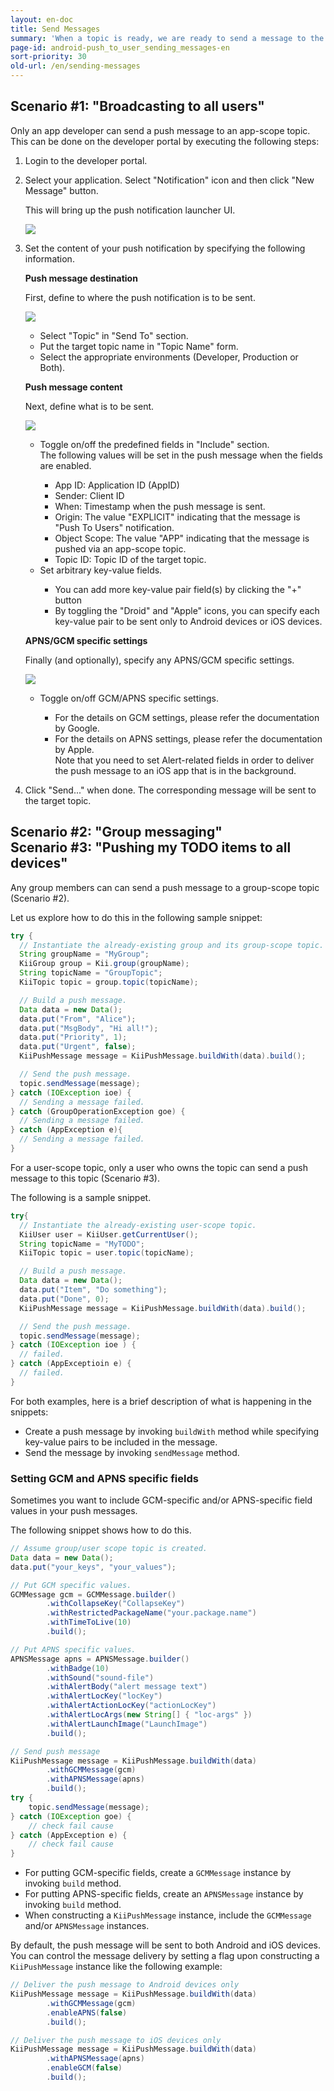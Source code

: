 ```yaml
---
layout: en-doc
title: Send Messages
summary: 'When a topic is ready, we are ready to send a message to the topic.  The message sent to the topic will be pushed to the topic subscribers.<BR />Let us see how we can send a push message on each of our sample scenarios.'
page-id: android-push_to_user_sending_messages-en
sort-priority: 30
old-url: /en/sending-messages
---
```


## Scenario #1: "Broadcasting to all users"

Only an app developer can send a push message to an app-scope topic.  This can be done on the developer portal by executing the following steps:

1. Login to the developer portal.
2. Select your application.  Select "Notification" icon and then click "New Message" button.

   This will bring up the push notification launcher UI.

   ![](01.png)

3. Set the content of your push notification by specifying the following information.

    **Push message destination**

    First, define to where the push notification is to be sent.

    ![](02.png)

    <UL>
        <LI>Select "Topic" in "Send To" section.</LI>
        <LI>Put the target topic name in "Topic Name" form.</LI>
        <LI>Select the appropriate environments (Developer, Production or Both).</LI>
    </UL>
 
    **Push message content**

    Next, define what is to be sent.

    ![](03.png)

    <UL>
        <LI>Toggle on/off the predefined fields in "Include" section.<BR />The following values will be set in the push message when the fields are enabled.</LI>
        <UL>
            <LI>App ID: Application ID (AppID) </LI>
            <LI>Sender: Client ID</LI>
            <LI>When: Timestamp when the push message is sent.</LI>
            <LI>Origin: The value "EXPLICIT" indicating that the message is "Push To Users" notification.</LI>
            <LI>Object Scope: The value "APP" indicating that the message is pushed via an app-scope topic.</LI>
            <LI>Topic ID: Topic ID of the target topic.</LI>
        </UL>
        <LI>Set arbitrary key-value fields.</LI>
        <UL>
            <LI>You can add more key-value pair field(s) by clicking the "+" button</LI>
            <LI>By toggling the "Droid" and "Apple" icons, you can specify each key-value pair to be sent only to Android devices or iOS devices.</LI>
        </UL>

    </UL>

    **APNS/GCM specific settings**

    Finally (and optionally), specify any APNS/GCM specific settings.

    ![](04.png)

    <UL>
        <LI>Toggle on/off GCM/APNS specific settings.</LI>
        <UL>
            <LI>For the details on GCM settings, please refer the documentation by Google.</LI>
            <LI>For the details on APNS settings, please refer the documentation by Apple.<BR />Note that you need to set Alert-related fields in order to deliver the push message to an iOS app that is in the background.</LI>
        </UL>
    </UL>

4. Click "Send..." when done.  The corresponding message will be sent to the target topic.

## Scenario #2: "Group messaging" <BR />Scenario #3: "Pushing my TODO items to all devices"

Any group members can can send a push message to a group-scope topic (Scenario #2).

Let us explore how to do this in the following sample snippet:

```java
try {
  // Instantiate the already-existing group and its group-scope topic.
  String groupName = "MyGroup";
  KiiGroup group = Kii.group(groupName);
  String topicName = "GroupTopic";
  KiiTopic topic = group.topic(topicName);

  // Build a push message.
  Data data = new Data();
  data.put("From", "Alice");
  data.put("MsgBody", "Hi all!");
  data.put("Priority", 1);
  data.put("Urgent", false);
  KiiPushMessage message = KiiPushMessage.buildWith(data).build();

  // Send the push message.
  topic.sendMessage(message);
} catch (IOException ioe) {
  // Sending a message failed.
} catch (GroupOperationException goe) {
  // Sending a message failed.
} catch (AppException e){
  // Sending a message failed.
}
```

For a user-scope topic, only a user who owns the topic can send a push message to this topic (Scenario #3).

The following is a sample snippet.

```java
try{
  // Instantiate the already-existing user-scope topic.
  KiiUser user = KiiUser.getCurrentUser();
  String topicName = "MyTODO";
  KiiTopic topic = user.topic(topicName);

  // Build a push message.
  Data data = new Data();
  data.put("Item", "Do something");
  data.put("Done", 0);
  KiiPushMessage message = KiiPushMessage.buildWith(data).build();

  // Send the push message.
  topic.sendMessage(message);
} catch (IOException ioe ) {
  // failed.
} catch (AppExceptioin e) {
  // failed.
}
```

For both examples, here is a brief description of what is happening in the snippets:

* Create a push message by invoking `buildWith` method while specifying key-value pairs to be included in the message.
* Send the message by invoking `sendMessage` method.


### Setting GCM and APNS specific fields

Sometimes you want to include GCM-specific and/or APNS-specific field values in your push messages.

The following snippet shows how to do this.

```java
// Assume group/user scope topic is created.
Data data = new Data();
data.put("your_keys", "your_values");

// Put GCM specific values.
GCMMessage gcm = GCMMessage.builder()
        .withCollapseKey("CollapseKey")
        .withRestrictedPackageName("your.package.name")
        .withTimeToLive(10)
        .build();

// Put APNS specific values.
APNSMessage apns = APNSMessage.builder()
        .withBadge(10)
        .withSound("sound-file")
        .withAlertBody("alert message text")
        .withAlertLocKey("locKey")
        .withAlertActionLocKey("actionLocKey")
        .withAlertLocArgs(new String[] { "loc-args" })
        .withAlertLaunchImage("LaunchImage")
        .build();

// Send push message
KiiPushMessage message = KiiPushMessage.buildWith(data)
        .withGCMMessage(gcm)
        .withAPNSMessage(apns)
        .build();
try {        
    topic.sendMessage(message);
} catch (IOException goe) {
    // check fail cause
} catch (AppException e) {
    // check fail cause
}
```

* For putting GCM-specific fields, create a `GCMMessage` instance by invoking `build` method.
* For putting APNS-specific fields, create an `APNSMessage` instance by invoking `build` method.
* When constructing a `KiiPushMessage` instance, include the `GCMMessage` and/or `APNSMessage` instances.

By default, the push message will be sent to both Android and iOS devices.  You can control the message delivery by setting a flag upon constructing a `KiiPushMessage` instance like the following example:

```java
// Deliver the push message to Android devices only
KiiPushMessage message = KiiPushMessage.buildWith(data)
        .withGCMMessage(gcm)
        .enableAPNS(false)
        .build();

// Deliver the push message to iOS devices only
KiiPushMessage message = KiiPushMessage.buildWith(data)
        .withAPNSMessage(apns)
        .enableGCM(false)
        .build();

```